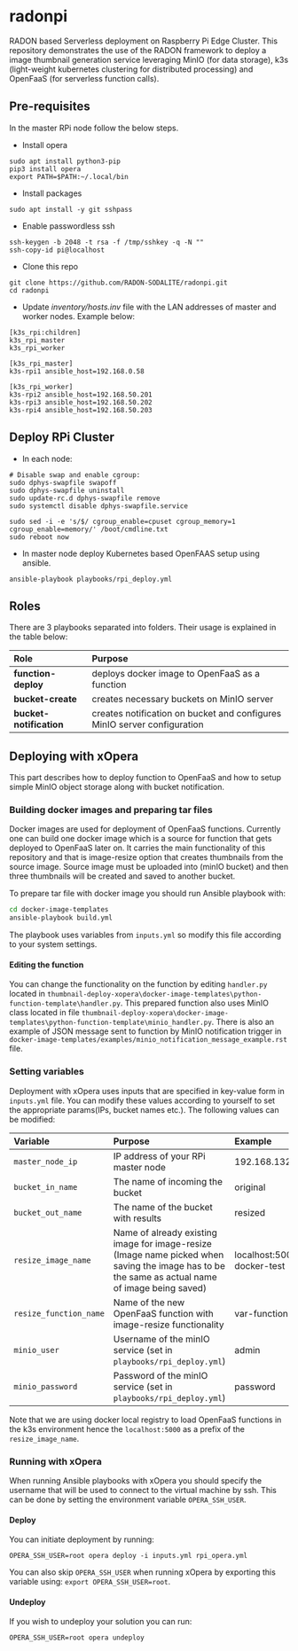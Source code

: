 # radonpi
RADON based Serverless deployment on Raspberry Pi Edge Cluster. This repository demonstrates the use of the RADON framework to deploy a image thumbnail generation service leveraging MinIO (for data storage), k3s (light-weight kubernetes clustering for distributed processing) and OpenFaaS (for serverless function calls).

## Pre-requisites
In the master RPi node follow the below steps.

- Install opera
```
sudo apt install python3-pip
pip3 install opera
export PATH=$PATH:~/.local/bin
```
- Install packages
```
sudo apt install -y git sshpass
```
- Enable passwordless ssh
```
ssh-keygen -b 2048 -t rsa -f /tmp/sshkey -q -N ""
ssh-copy-id pi@localhost
```
- Clone this repo
```
git clone https://github.com/RADON-SODALITE/radonpi.git
cd radonpi
```
- Update *inventory/hosts.inv* file with the LAN addresses of master and worker nodes. Example below:
```
[k3s_rpi:children]
k3s_rpi_master
k3s_rpi_worker

[k3s_rpi_master]
k3s-rpi1 ansible_host=192.168.0.58

[k3s_rpi_worker]
k3s-rpi2 ansible_host=192.168.50.201
k3s-rpi3 ansible_host=192.168.50.202
k3s-rpi4 ansible_host=192.168.50.203
```


## Deploy RPi Cluster
- In each node:
```
# Disable swap and enable cgroup:
sudo dphys-swapfile swapoff
sudo dphys-swapfile uninstall
sudo update-rc.d dphys-swapfile remove
sudo systemctl disable dphys-swapfile.service

sudo sed -i -e 's/$/ cgroup_enable=cpuset cgroup_memory=1 cgroup_enable=memory/' /boot/cmdline.txt
sudo reboot now
```
- In master node deploy Kubernetes based OpenFAAS setup using ansible.
```
ansible-playbook playbooks/rpi_deploy.yml
```

## Roles

There are 3 playbooks separated into folders. Their usage is explained in the table below:

| Role | Purpose
|:-------------|:-------------|
| **function-deploy** | deploys docker image to OpenFaaS as a function
| **bucket-create** | creates necessary buckets on MinIO server
| **bucket-notification** | creates notification on bucket and configures MinIO server configuration

## Deploying with xOpera

This part describes how to deploy function to OpenFaaS and how to setup simple MinIO object storage along with bucket
notification.

### Building docker images and preparing tar files

Docker images are used for deployment of OpenFaaS functions. Currently one can build one docker image which is a source for
function that gets deployed to OpenFaaS later on. It carries the main functionality of this repository and that is image-resize option 
that creates thumbnails from the source image. Source image must be uploaded into (minIO bucket) and then three thumbnails will be created and saved to another bucket.

To prepare tar file with docker image you should run Ansible playbook with:

```bash
cd docker-image-templates
ansible-playbook build.yml 
```

The playbook uses variables from `inputs.yml` so modify this file according to your system settings.

#### Editing the function

You can change the functionality on the function by editing `handler.py` located in `thumbnail-deploy-xopera\docker-image-templates\python-function-template\handler.py`.
This prepared function also uses MinIO class located in file `thumbnail-deploy-xopera\docker-image-templates\python-function-template\minio_handler.py`.
There is also an example of JSON message sent to function by MinIO notification trigger in `docker-image-templates/examples/minio_notification_message_example.rst` file.

### Setting variables

Deployment with xOpera uses inputs that are specified in key-value form in `inputs.yml` file. You can modify these values
according to yourself to set the appropriate params(IPs, bucket names etc.). The following values can be modified:

| Variable | Purpose | Example
|:-------------|:-------------|:-------------|
| `master_node_ip` | IP address of your RPi master node| 192.168.132.233 |
| `bucket_in_name` | The name of incoming the bucket | original |
| `bucket_out_name` | The name of the bucket with results | resized |
| `resize_image_name` | Name of already existing image for image-resize (Image name picked when saving the image has to be the same as actual name of image being saved) | localhost:5000/python-docker-test |
| `resize_function_name` | Name of the new OpenFaaS function with image-resize functionality | var-function-name |
| `minio_user` | Username of the minIO service (set in `playbooks/rpi_deploy.yml`) | admin |
| `minio_password` | Password of the minIO service (set in `playbooks/rpi_deploy.yml`) | password |

Note that we are using docker local registry to load OpenFaaS functions in the k3s environment hence the `localhost:5000` as a prefix of the `resize_image_name`.

### Running with xOpera

When running Ansible playbooks with xOpera you should specify the username that will be used to connect to
the virtual machine by ssh. This can be done by setting the environment variable `OPERA_SSH_USER`.

#### Deploy
You can initiate deployment by running:

`OPERA_SSH_USER=root opera deploy -i inputs.yml rpi_opera.yml`

You can also skip `OPERA_SSH_USER` when running xOpera by exporting this variable using: `export OPERA_SSH_USER=root`.

#### Undeploy
If you wish to undeploy your solution you can run:

`OPERA_SSH_USER=root opera undeploy`